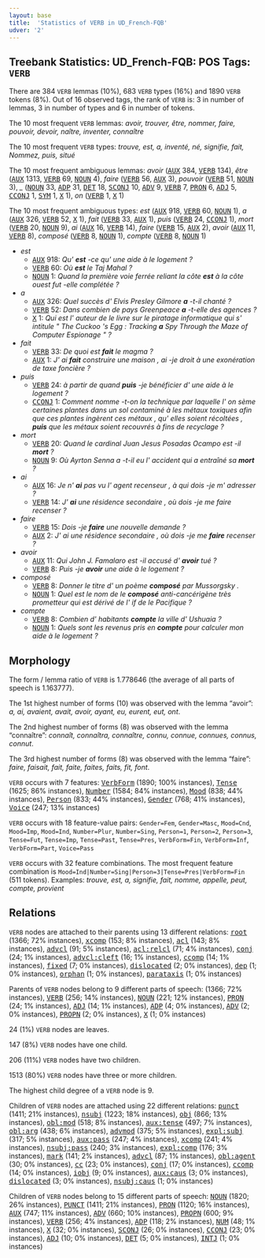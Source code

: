 ```yaml
---
layout: base
title:  'Statistics of VERB in UD_French-FQB'
udver: '2'
---
```


## Treebank Statistics: UD_French-FQB: POS Tags: `VERB`

There are 384 `VERB` lemmas (10%), 683 `VERB` types (16%) and 1890 `VERB` tokens (8%).
Out of 16 observed tags, the rank of `VERB` is: 3 in number of lemmas, 3 in number of types and 6 in number of tokens.

The 10 most frequent `VERB` lemmas: <em>avoir, trouver, être, nommer, faire, pouvoir, devoir, naître, inventer, connaître</em>

The 10 most frequent `VERB` types:  <em>trouve, est, a, inventé, né, signifie, fait, Nommez, puis, situé</em>

The 10 most frequent ambiguous lemmas: <em>avoir</em> (<tt><a href="fr_fqb-pos-AUX.html">AUX</a></tt> 384, <tt><a href="fr_fqb-pos-VERB.html">VERB</a></tt> 134), <em>être</em> (<tt><a href="fr_fqb-pos-AUX.html">AUX</a></tt> 1313, <tt><a href="fr_fqb-pos-VERB.html">VERB</a></tt> 69, <tt><a href="fr_fqb-pos-NOUN.html">NOUN</a></tt> 4), <em>faire</em> (<tt><a href="fr_fqb-pos-VERB.html">VERB</a></tt> 56, <tt><a href="fr_fqb-pos-AUX.html">AUX</a></tt> 3), <em>pouvoir</em> (<tt><a href="fr_fqb-pos-VERB.html">VERB</a></tt> 51, <tt><a href="fr_fqb-pos-NOUN.html">NOUN</a></tt> 3), <em>_</em> (<tt><a href="fr_fqb-pos-NOUN.html">NOUN</a></tt> 33, <tt><a href="fr_fqb-pos-ADP.html">ADP</a></tt> 31, <tt><a href="fr_fqb-pos-DET.html">DET</a></tt> 18, <tt><a href="fr_fqb-pos-SCONJ.html">SCONJ</a></tt> 10, <tt><a href="fr_fqb-pos-ADV.html">ADV</a></tt> 9, <tt><a href="fr_fqb-pos-VERB.html">VERB</a></tt> 7, <tt><a href="fr_fqb-pos-PRON.html">PRON</a></tt> 6, <tt><a href="fr_fqb-pos-ADJ.html">ADJ</a></tt> 5, <tt><a href="fr_fqb-pos-CCONJ.html">CCONJ</a></tt> 1, <tt><a href="fr_fqb-pos-SYM.html">SYM</a></tt> 1, <tt><a href="fr_fqb-pos-X.html">X</a></tt> 1), <em>on</em> (<tt><a href="fr_fqb-pos-VERB.html">VERB</a></tt> 1, <tt><a href="fr_fqb-pos-X.html">X</a></tt> 1)

The 10 most frequent ambiguous types:  <em>est</em> (<tt><a href="fr_fqb-pos-AUX.html">AUX</a></tt> 918, <tt><a href="fr_fqb-pos-VERB.html">VERB</a></tt> 60, <tt><a href="fr_fqb-pos-NOUN.html">NOUN</a></tt> 1), <em>a</em> (<tt><a href="fr_fqb-pos-AUX.html">AUX</a></tt> 326, <tt><a href="fr_fqb-pos-VERB.html">VERB</a></tt> 52, <tt><a href="fr_fqb-pos-X.html">X</a></tt> 1), <em>fait</em> (<tt><a href="fr_fqb-pos-VERB.html">VERB</a></tt> 33, <tt><a href="fr_fqb-pos-AUX.html">AUX</a></tt> 1), <em>puis</em> (<tt><a href="fr_fqb-pos-VERB.html">VERB</a></tt> 24, <tt><a href="fr_fqb-pos-CCONJ.html">CCONJ</a></tt> 1), <em>mort</em> (<tt><a href="fr_fqb-pos-VERB.html">VERB</a></tt> 20, <tt><a href="fr_fqb-pos-NOUN.html">NOUN</a></tt> 9), <em>ai</em> (<tt><a href="fr_fqb-pos-AUX.html">AUX</a></tt> 16, <tt><a href="fr_fqb-pos-VERB.html">VERB</a></tt> 14), <em>faire</em> (<tt><a href="fr_fqb-pos-VERB.html">VERB</a></tt> 15, <tt><a href="fr_fqb-pos-AUX.html">AUX</a></tt> 2), <em>avoir</em> (<tt><a href="fr_fqb-pos-AUX.html">AUX</a></tt> 11, <tt><a href="fr_fqb-pos-VERB.html">VERB</a></tt> 8), <em>composé</em> (<tt><a href="fr_fqb-pos-VERB.html">VERB</a></tt> 8, <tt><a href="fr_fqb-pos-NOUN.html">NOUN</a></tt> 1), <em>compte</em> (<tt><a href="fr_fqb-pos-VERB.html">VERB</a></tt> 8, <tt><a href="fr_fqb-pos-NOUN.html">NOUN</a></tt> 1)


* <em>est</em>
  * <tt><a href="fr_fqb-pos-AUX.html">AUX</a></tt> 918: <em>Qu' <b>est</b> -ce qu' une aide à le logement ?</em>
  * <tt><a href="fr_fqb-pos-VERB.html">VERB</a></tt> 60: <em>Où <b>est</b> le Taj Mahal ?</em>
  * <tt><a href="fr_fqb-pos-NOUN.html">NOUN</a></tt> 1: <em>Quand la première voie ferrée reliant la côte <b>est</b> à la côte ouest fut -elle complétée ?</em>
* <em>a</em>
  * <tt><a href="fr_fqb-pos-AUX.html">AUX</a></tt> 326: <em>Quel succès d' Elvis Presley Gilmore <b>a</b> -t-il chanté ?</em>
  * <tt><a href="fr_fqb-pos-VERB.html">VERB</a></tt> 52: <em>Dans combien de pays Greenpeace <b>a</b> -t-elle des agences ?</em>
  * <tt><a href="fr_fqb-pos-X.html">X</a></tt> 1: <em>Qui est l' auteur de le livre sur le piratage informatique qui s' intitule " The Cuckoo 's Egg : Tracking <b>a</b> Spy Through the Maze of Computer Espionage " ?</em>
* <em>fait</em>
  * <tt><a href="fr_fqb-pos-VERB.html">VERB</a></tt> 33: <em>De quoi est <b>fait</b> le magma ?</em>
  * <tt><a href="fr_fqb-pos-AUX.html">AUX</a></tt> 1: <em>J' ai <b>fait</b> construire une maison , ai -je droit à une exonération de taxe foncière ?</em>
* <em>puis</em>
  * <tt><a href="fr_fqb-pos-VERB.html">VERB</a></tt> 24: <em>à partir de quand <b>puis</b> -je bénéficier d' une aide à le logement ?</em>
  * <tt><a href="fr_fqb-pos-CCONJ.html">CCONJ</a></tt> 1: <em>Comment nomme -t-on la technique par laquelle l' on sème certaines plantes dans un sol contaminé à les métaux toxiques afin que ces plantes ingèrent ces métaux , qu' elles soient récoltées , <b>puis</b> que les métaux soient recouvrés à fins de recyclage ?</em>
* <em>mort</em>
  * <tt><a href="fr_fqb-pos-VERB.html">VERB</a></tt> 20: <em>Quand le cardinal Juan Jesus Posadas Ocampo est -il <b>mort</b> ?</em>
  * <tt><a href="fr_fqb-pos-NOUN.html">NOUN</a></tt> 9: <em>Où Ayrton Senna a -t-il eu l' accident qui a entraîné sa <b>mort</b> ?</em>
* <em>ai</em>
  * <tt><a href="fr_fqb-pos-AUX.html">AUX</a></tt> 16: <em>Je n' <b>ai</b> pas vu l' agent recenseur , à qui dois -je m' adresser ?</em>
  * <tt><a href="fr_fqb-pos-VERB.html">VERB</a></tt> 14: <em>J' <b>ai</b> une résidence secondaire , où dois -je me faire recenser ?</em>
* <em>faire</em>
  * <tt><a href="fr_fqb-pos-VERB.html">VERB</a></tt> 15: <em>Dois -je <b>faire</b> une nouvelle demande ?</em>
  * <tt><a href="fr_fqb-pos-AUX.html">AUX</a></tt> 2: <em>J' ai une résidence secondaire , où dois -je me <b>faire</b> recenser ?</em>
* <em>avoir</em>
  * <tt><a href="fr_fqb-pos-AUX.html">AUX</a></tt> 11: <em>Qui John J. Famalaro est -il accusé d' <b>avoir</b> tué ?</em>
  * <tt><a href="fr_fqb-pos-VERB.html">VERB</a></tt> 8: <em>Puis -je <b>avoir</b> une aide à le logement ?</em>
* <em>composé</em>
  * <tt><a href="fr_fqb-pos-VERB.html">VERB</a></tt> 8: <em>Donner le titre d' un poème <b>composé</b> par Mussorgsky .</em>
  * <tt><a href="fr_fqb-pos-NOUN.html">NOUN</a></tt> 1: <em>Quel est le nom de le <b>composé</b> anti-cancérigène très prometteur qui est dérivé de l' if de le Pacifique ?</em>
* <em>compte</em>
  * <tt><a href="fr_fqb-pos-VERB.html">VERB</a></tt> 8: <em>Combien d' habitants <b>compte</b> la ville d' Ushuaia ?</em>
  * <tt><a href="fr_fqb-pos-NOUN.html">NOUN</a></tt> 1: <em>Quels sont les revenus pris en <b>compte</b> pour calculer mon aide à le logement ?</em>

## Morphology

The form / lemma ratio of `VERB` is 1.778646 (the average of all parts of speech is 1.163777).

The 1st highest number of forms (10) was observed with the lemma “avoir”: <em>a, ai, avaient, avait, avoir, ayant, eu, eurent, eut, ont</em>.

The 2nd highest number of forms (8) was observed with the lemma “connaître”: <em>connaît, connaîtra, connaître, connu, connue, connues, connus, connut</em>.

The 3rd highest number of forms (8) was observed with the lemma “faire”: <em>faire, faisait, fait, faite, faites, faits, fit, font</em>.

`VERB` occurs with 7 features: <tt><a href="fr_fqb-feat-VerbForm.html">VerbForm</a></tt> (1890; 100% instances), <tt><a href="fr_fqb-feat-Tense.html">Tense</a></tt> (1625; 86% instances), <tt><a href="fr_fqb-feat-Number.html">Number</a></tt> (1584; 84% instances), <tt><a href="fr_fqb-feat-Mood.html">Mood</a></tt> (838; 44% instances), <tt><a href="fr_fqb-feat-Person.html">Person</a></tt> (833; 44% instances), <tt><a href="fr_fqb-feat-Gender.html">Gender</a></tt> (768; 41% instances), <tt><a href="fr_fqb-feat-Voice.html">Voice</a></tt> (247; 13% instances)

`VERB` occurs with 18 feature-value pairs: `Gender=Fem`, `Gender=Masc`, `Mood=Cnd`, `Mood=Imp`, `Mood=Ind`, `Number=Plur`, `Number=Sing`, `Person=1`, `Person=2`, `Person=3`, `Tense=Fut`, `Tense=Imp`, `Tense=Past`, `Tense=Pres`, `VerbForm=Fin`, `VerbForm=Inf`, `VerbForm=Part`, `Voice=Pass`

`VERB` occurs with 32 feature combinations.
The most frequent feature combination is `Mood=Ind|Number=Sing|Person=3|Tense=Pres|VerbForm=Fin` (511 tokens).
Examples: <em>trouve, est, a, signifie, fait, nomme, appelle, peut, compte, provient</em>


## Relations

`VERB` nodes are attached to their parents using 13 different relations: <tt><a href="fr_fqb-dep-root.html">root</a></tt> (1366; 72% instances), <tt><a href="fr_fqb-dep-xcomp.html">xcomp</a></tt> (153; 8% instances), <tt><a href="fr_fqb-dep-acl.html">acl</a></tt> (143; 8% instances), <tt><a href="fr_fqb-dep-advcl.html">advcl</a></tt> (91; 5% instances), <tt><a href="fr_fqb-dep-acl-relcl.html">acl:relcl</a></tt> (71; 4% instances), <tt><a href="fr_fqb-dep-conj.html">conj</a></tt> (24; 1% instances), <tt><a href="fr_fqb-dep-advcl-cleft.html">advcl:cleft</a></tt> (16; 1% instances), <tt><a href="fr_fqb-dep-ccomp.html">ccomp</a></tt> (14; 1% instances), <tt><a href="fr_fqb-dep-fixed.html">fixed</a></tt> (7; 0% instances), <tt><a href="fr_fqb-dep-dislocated.html">dislocated</a></tt> (2; 0% instances), <tt><a href="fr_fqb-dep-dep.html">dep</a></tt> (1; 0% instances), <tt><a href="fr_fqb-dep-orphan.html">orphan</a></tt> (1; 0% instances), <tt><a href="fr_fqb-dep-parataxis.html">parataxis</a></tt> (1; 0% instances)

Parents of `VERB` nodes belong to 9 different parts of speech:  (1366; 72% instances), <tt><a href="fr_fqb-pos-VERB.html">VERB</a></tt> (256; 14% instances), <tt><a href="fr_fqb-pos-NOUN.html">NOUN</a></tt> (221; 12% instances), <tt><a href="fr_fqb-pos-PRON.html">PRON</a></tt> (24; 1% instances), <tt><a href="fr_fqb-pos-ADJ.html">ADJ</a></tt> (14; 1% instances), <tt><a href="fr_fqb-pos-ADP.html">ADP</a></tt> (4; 0% instances), <tt><a href="fr_fqb-pos-ADV.html">ADV</a></tt> (2; 0% instances), <tt><a href="fr_fqb-pos-PROPN.html">PROPN</a></tt> (2; 0% instances), <tt><a href="fr_fqb-pos-X.html">X</a></tt> (1; 0% instances)

24 (1%) `VERB` nodes are leaves.

147 (8%) `VERB` nodes have one child.

206 (11%) `VERB` nodes have two children.

1513 (80%) `VERB` nodes have three or more children.

The highest child degree of a `VERB` node is 9.

Children of `VERB` nodes are attached using 22 different relations: <tt><a href="fr_fqb-dep-punct.html">punct</a></tt> (1411; 21% instances), <tt><a href="fr_fqb-dep-nsubj.html">nsubj</a></tt> (1223; 18% instances), <tt><a href="fr_fqb-dep-obj.html">obj</a></tt> (866; 13% instances), <tt><a href="fr_fqb-dep-obl-mod.html">obl:mod</a></tt> (518; 8% instances), <tt><a href="fr_fqb-dep-aux-tense.html">aux:tense</a></tt> (497; 7% instances), <tt><a href="fr_fqb-dep-obl-arg.html">obl:arg</a></tt> (438; 6% instances), <tt><a href="fr_fqb-dep-advmod.html">advmod</a></tt> (375; 5% instances), <tt><a href="fr_fqb-dep-expl-subj.html">expl:subj</a></tt> (317; 5% instances), <tt><a href="fr_fqb-dep-aux-pass.html">aux:pass</a></tt> (247; 4% instances), <tt><a href="fr_fqb-dep-xcomp.html">xcomp</a></tt> (241; 4% instances), <tt><a href="fr_fqb-dep-nsubj-pass.html">nsubj:pass</a></tt> (240; 3% instances), <tt><a href="fr_fqb-dep-expl-comp.html">expl:comp</a></tt> (176; 3% instances), <tt><a href="fr_fqb-dep-mark.html">mark</a></tt> (141; 2% instances), <tt><a href="fr_fqb-dep-advcl.html">advcl</a></tt> (87; 1% instances), <tt><a href="fr_fqb-dep-obl-agent.html">obl:agent</a></tt> (30; 0% instances), <tt><a href="fr_fqb-dep-cc.html">cc</a></tt> (23; 0% instances), <tt><a href="fr_fqb-dep-conj.html">conj</a></tt> (17; 0% instances), <tt><a href="fr_fqb-dep-ccomp.html">ccomp</a></tt> (14; 0% instances), <tt><a href="fr_fqb-dep-iobj.html">iobj</a></tt> (9; 0% instances), <tt><a href="fr_fqb-dep-aux-caus.html">aux:caus</a></tt> (3; 0% instances), <tt><a href="fr_fqb-dep-dislocated.html">dislocated</a></tt> (3; 0% instances), <tt><a href="fr_fqb-dep-nsubj-caus.html">nsubj:caus</a></tt> (1; 0% instances)

Children of `VERB` nodes belong to 15 different parts of speech: <tt><a href="fr_fqb-pos-NOUN.html">NOUN</a></tt> (1820; 26% instances), <tt><a href="fr_fqb-pos-PUNCT.html">PUNCT</a></tt> (1411; 21% instances), <tt><a href="fr_fqb-pos-PRON.html">PRON</a></tt> (1120; 16% instances), <tt><a href="fr_fqb-pos-AUX.html">AUX</a></tt> (747; 11% instances), <tt><a href="fr_fqb-pos-ADV.html">ADV</a></tt> (660; 10% instances), <tt><a href="fr_fqb-pos-PROPN.html">PROPN</a></tt> (600; 9% instances), <tt><a href="fr_fqb-pos-VERB.html">VERB</a></tt> (256; 4% instances), <tt><a href="fr_fqb-pos-ADP.html">ADP</a></tt> (118; 2% instances), <tt><a href="fr_fqb-pos-NUM.html">NUM</a></tt> (48; 1% instances), <tt><a href="fr_fqb-pos-X.html">X</a></tt> (32; 0% instances), <tt><a href="fr_fqb-pos-SCONJ.html">SCONJ</a></tt> (26; 0% instances), <tt><a href="fr_fqb-pos-CCONJ.html">CCONJ</a></tt> (23; 0% instances), <tt><a href="fr_fqb-pos-ADJ.html">ADJ</a></tt> (10; 0% instances), <tt><a href="fr_fqb-pos-DET.html">DET</a></tt> (5; 0% instances), <tt><a href="fr_fqb-pos-INTJ.html">INTJ</a></tt> (1; 0% instances)


